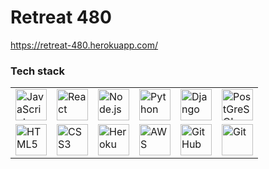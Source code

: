 # Retreat 480

https://retreat-480.herokuapp.com/

### Tech stack
<table>
   <tbody>
     <tr>
       <td><img alt="JavaScript" height=50 src="https://cdn.jsdelivr.net/gh/devicons/devicon/icons/javascript/javascript-original.svg" /></td>
       <td><img alt="React" height=50 src="https://cdn.jsdelivr.net/gh/devicons/devicon/icons/react/react-original-wordmark.svg" /></td>
       <td><img alt="Node.js" height=50 src="https://cdn.jsdelivr.net/gh/devicons/devicon/icons/nodejs/nodejs-original-wordmark.svg" /></td>
       <td><img alt="Python" height=50 src="https://cdn.jsdelivr.net/gh/devicons/devicon/icons/python/python-original-wordmark.svg" /></td>
       <td><img alt="Django" height=50 src="https://cdn.jsdelivr.net/gh/devicons/devicon/icons/django/django-plain.svg" /></td>
       <td><img alt="PostGreSQL" height=50 src="https://cdn.jsdelivr.net/gh/devicons/devicon/icons/postgresql/postgresql-original-wordmark.svg" /></td>
     </tr>
     <tr>
       <td><img alt="HTML5" height=50 src="https://cdn.jsdelivr.net/gh/devicons/devicon/icons/html5/html5-plain-wordmark.svg" /></td>
       <td><img alt="CSS3" height=50 src="https://cdn.jsdelivr.net/gh/devicons/devicon/icons/css3/css3-plain-wordmark.svg" /></td>
       <td><img alt="Heroku" height=50 src="https://cdn.jsdelivr.net/gh/devicons/devicon/icons/heroku/heroku-original-wordmark.svg"/></td>
       <td><img alt="AWS" height=50 src="https://cdn.jsdelivr.net/gh/devicons/devicon/icons/amazonwebservices/amazonwebservices-plain-wordmark.svg"/></td>
       <td><img alt="GitHub" height=50 src="https://cdn.jsdelivr.net/gh/devicons/devicon/icons/github/github-original-wordmark.svg"/></td>
       <td><img alt="Git" height=50 src="https://cdn.jsdelivr.net/gh/devicons/devicon/icons/git/git-original-wordmark.svg"/></td>
     </tr>
  </tbody>
</table>
